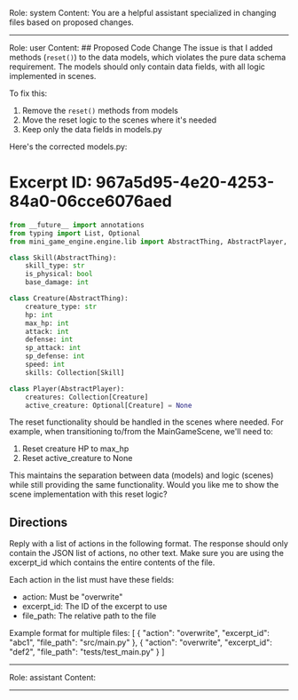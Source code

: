 Role: system
Content: You are a helpful assistant specialized in changing files based on proposed changes.
__________________
Role: user
Content: ## Proposed Code Change
The issue is that I added methods (`reset()`) to the data models, which violates the pure data schema requirement. The models should only contain data fields, with all logic implemented in scenes.

To fix this:
1. Remove the `reset()` methods from models
2. Move the reset logic to the scenes where it's needed
3. Keep only the data fields in models.py

Here's the corrected models.py:

# Excerpt ID: 967a5d95-4e20-4253-84a0-06cce6076aed
```python main_game/models.py
from __future__ import annotations
from typing import List, Optional
from mini_game_engine.engine.lib import AbstractThing, AbstractPlayer, Collection

class Skill(AbstractThing):
    skill_type: str
    is_physical: bool 
    base_damage: int

class Creature(AbstractThing):
    creature_type: str
    hp: int
    max_hp: int
    attack: int
    defense: int
    sp_attack: int
    sp_defense: int
    speed: int
    skills: Collection[Skill]

class Player(AbstractPlayer):
    creatures: Collection[Creature]
    active_creature: Optional[Creature] = None
```

The reset functionality should be handled in the scenes where needed. For example, when transitioning to/from the MainGameScene, we'll need to:
1. Reset creature HP to max_hp
2. Reset active_creature to None

This maintains the separation between data (models) and logic (scenes) while still providing the same functionality. Would you like me to show the scene implementation with this reset logic?

## Directions
Reply with a list of actions in the following format. The response should only contain the JSON list of actions, no other text.
Make sure you are using the excerpt_id which contains the entire contents of the file.

Each action in the list must have these fields:
- action: Must be "overwrite"
- excerpt_id: The ID of the excerpt to use
- file_path: The relative path to the file

Example format for multiple files:
[
    {
        "action": "overwrite",
        "excerpt_id": "abc1",
        "file_path": "src/main.py"
    },
    {
        "action": "overwrite",
        "excerpt_id": "def2",
        "file_path": "tests/test_main.py"
    }
]
__________________
Role: assistant
Content: 
__________________

